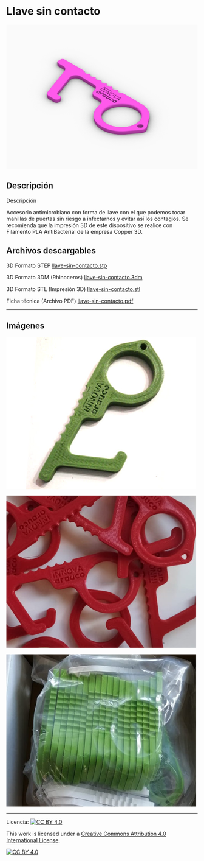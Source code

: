 # Llave sin contacto

![Llave sin contacto](/llave-sin-contacto/images/llave-sin-contacto-1.jpg)

## Descripción

Descripción

Accesorio antimicrobiano con forma de llave con el que podemos tocar manillas de puertas sin riesgo a infectarnos y evitar así los contagios. Se recomienda que la impresión 3D de este dispositivo se realice con Filamento PLA AntiBacterial de la empresa Copper 3D. 

## Archivos descargables

3D Formato STEP 
[llave-sin-contacto.stp](https://github.com/josemagr95/covid-innovarauco/raw/master/llave-sin-contacto/cad/step/llave-sin-contacto.stp)

3D Formato 3DM (Rhinoceros) 
[llave-sin-contacto.3dm](https://github.com/josemagr95/covid-innovarauco/raw/master/llave-sin-contacto/cad/3dm/llave-sin-contacto.3dm)

3D Formato STL (Impresión 3D) 
[llave-sin-contacto.stl](https://github.com/josemagr95/covid-innovarauco/raw/master/llave-sin-contacto/cad/stl/llave-sin-contacto.stl)

Ficha técnica (Archivo PDF) 
[llave-sin-contacto.pdf](https://github.com/josemagr95/covid-innovarauco/raw/master/llave-sin-contacto/docs/llave-sin-contacto.pdf)  

***

## Imágenes

![Llave sin contacto](/llave-sin-contacto/images/llave-sin-contacto-2.jpg)

![Llave sin contacto](/llave-sin-contacto/images/llave-sin-contacto-3.jpg)

![Llave sin contacto](/llave-sin-contacto/images/llave-sin-contacto-4.jpg)

***

Licencia: [![CC BY 4.0][cc-by-shield]][cc-by]

This work is licensed under a [Creative Commons Attribution 4.0 International
License][cc-by].

[![CC BY 4.0][cc-by-image]][cc-by]

[cc-by]: http://creativecommons.org/licenses/by/4.0/
[cc-by-image]: https://i.creativecommons.org/l/by/4.0/88x31.png
[cc-by-shield]: https://img.shields.io/badge/License-CC%20BY%204.0-lightgrey.svg